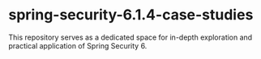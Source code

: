 # spring-security-6.1.4-case-studies
This repository serves as a dedicated space for in-depth exploration and practical application of Spring Security 6. 
